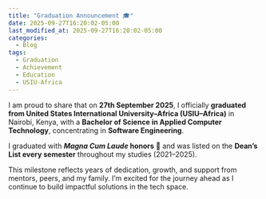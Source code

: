 ```yaml
---
title: "Graduation Announcement 🎓"
date: 2025-09-27T16:20:02-05:00
last_modified_at: 2025-09-27T16:20:02-05:00
categories:
  - Blog
tags:
  - Graduation
  - Achievement
  - Education
  - USIU-Africa
---
```


I am proud to share that on **27th September 2025**, I officially **graduated from United States International University–Africa (USIU–Africa)** in Nairobi, Kenya, with a **Bachelor of Science in Applied Computer Technology**, concentrating in **Software Engineering**.  

I graduated with **_Magna Cum Laude_ honors** 🏅 and was listed on the **Dean’s List every semester** throughout my studies (2021–2025).  

This milestone reflects years of dedication, growth, and support from mentors, peers, and my family. I’m excited for the journey ahead as I continue to build impactful solutions in the tech space.
